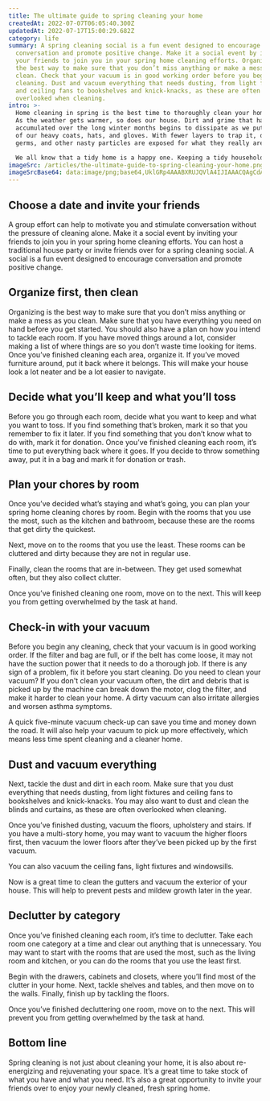 ```yaml
---
title: The ultimate guide to spring cleaning your home
createdAt: 2022-07-07T06:05:40.300Z
updatedAt: 2022-07-17T15:00:29.682Z
category: life
summary: A spring cleaning social is a fun event designed to encourage
  conversation and promote positive change. Make it a social event by inviting
  your friends to join you in your spring home cleaning efforts. Organizing is
  the best way to make sure that you don’t miss anything or make a mess as you
  clean. Check that your vacuum is in good working order before you begin any
  cleaning. Dust and vacuum everything that needs dusting, from light fixtures
  and ceiling fans to bookshelves and knick-knacks, as these are often
  overlooked when cleaning.
intro: >-
  Home cleaning in spring is the best time to thoroughly clean your home.
  As the weather gets warmer, so does our house. Dirt and grime that has
  accumulated over the long winter months begins to dissipate as we put away all
  of our heavy coats, hats, and gloves. With fewer layers to trap it, dust,
  germs, and other nasty particles are exposed for what they really are: gross! 

  We all know that a tidy home is a happy one. Keeping a tidy household at all times can be challenging. The pressures of work and other responsibilities often get in the way of keeping things clean and organized. But with some preparation and planning you can make spring home cleaning your primary focus instead of an afterthought. Here’s how…
imageSrc: /articles/the-ultimate-guide-to-spring-cleaning-your-home.png
imageSrcBase64: data:image/png;base64,UklGRp4AAABXRUJQVlA4IJIAAACQAgCdASoKAAoAAUAmJZgCdDBGiIkJwhgohBBBAAD+/KUBMX+W5VPZ+tvEJW6SyZjr+n6t8F2xtIt8744ZDjulVpnDY5T+7QrTK9XmNywwSbejeevhmqtxh/w35mphr8zuj9X8XgMk8pfNkzyrovjt/hfamc/xOnE3Wwath6Gu5IWDq9quZyqfjkNvmuE36QAAAA==
---
```


## Choose a date and invite your friends

A group effort can help to motivate you and stimulate conversation without the pressure of cleaning alone. Make it a social event by inviting your friends to join you in your spring home cleaning efforts. You can host a traditional house party or invite friends over for a spring cleaning social. A social is a fun event designed to encourage conversation and promote positive change.

## Organize first, then clean

Organizing is the best way to make sure that you don’t miss anything or make a mess as you clean. Make sure that you have everything you need on hand before you get started. You should also have a plan on how you intend to tackle each room. If you have moved things around a lot, consider making a list of where things are so you don’t waste time looking for items.
Once you’ve finished cleaning each area, organize it. If you’ve moved furniture around, put it back where it belongs. This will make your house look a lot neater and be a lot easier to navigate.

## Decide what you’ll keep and what you’ll toss

Before you go through each room, decide what you want to keep and what you want to toss.
If you find something that’s broken, mark it so that you remember to fix it later.
If you find something that you don’t know what to do with, mark it for donation.
Once you’ve finished cleaning each room, it’s time to put everything back where it goes. If you decide to throw something away, put it in a bag and mark it for donation or trash.

## Plan your chores by room

Once you’ve decided what’s staying and what’s going, you can plan your spring home cleaning chores by room.
Begin with the rooms that you use the most, such as the kitchen and bathroom, because these are the rooms that get dirty the quickest.

Next, move on to the rooms that you use the least. These rooms can be cluttered and dirty because they are not in regular use.

Finally, clean the rooms that are in-between. They get used somewhat often, but they also collect clutter.

Once you’ve finished cleaning one room, move on to the next. This will keep you from getting overwhelmed by the task at hand.

## Check-in with your vacuum

Before you begin any cleaning, check that your vacuum is in good working order. If the filter and bag are full, or if the belt has come loose, it may not have the suction power that it needs to do a thorough job. If there is any sign of a problem, fix it before you start cleaning.
Do you need to clean your vacuum? If you don't clean your vacuum often, the dirt and debris that is picked up by the machine can break down the motor, clog the filter, and make it harder to clean your home. A dirty vacuum can also irritate allergies and worsen asthma symptoms. 

A quick five-minute vacuum check-up can save you time and money down the road. It will also help your vacuum to pick up more effectively, which means less time spent cleaning and a cleaner home.

## Dust and vacuum everything

Next, tackle the dust and dirt in each room. Make sure that you dust everything that needs dusting, from light fixtures and ceiling fans to bookshelves and knick-knacks. You may also want to dust and clean the blinds and curtains, as these are often overlooked when cleaning.

Once you’ve finished dusting, vacuum the floors, upholstery and stairs. If you have a multi-story home, you may want to vacuum the higher floors first, then vacuum the lower floors after they’ve been picked up by the first vacuum.

You can also vacuum the ceiling fans, light fixtures and windowsills.

Now is a great time to clean the gutters and vacuum the exterior of your house. This will help to prevent pests and mildew growth later in the year.

## Declutter by category

Once you’ve finished cleaning each room, it’s time to declutter. Take each room one category at a time and clear out anything that is unnecessary.
You may want to start with the rooms that are used the most, such as the living room and kitchen, or you can do the rooms that you use the least first.

Begin with the drawers, cabinets and closets, where you’ll find most of the clutter in your home. Next, tackle shelves and tables, and then move on to the walls. Finally, finish up by tackling the floors.

Once you’ve finished decluttering one room, move on to the next. This will prevent you from getting overwhelmed by the task at hand.

## Bottom line

Spring cleaning is not just about cleaning your home, it is also about re-energizing and rejuvenating your space. It’s a great time to take stock of what you have and what you need. It’s also a great opportunity to invite your friends over to enjoy your newly cleaned, fresh spring home.
